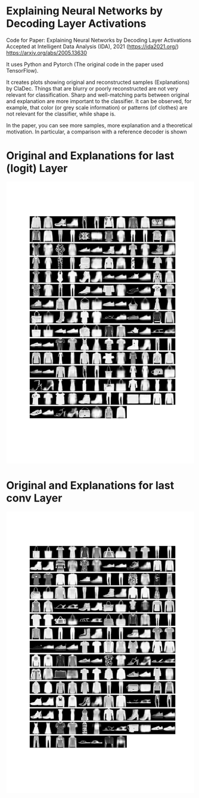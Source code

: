# Explaining Neural Networks by Decoding Layer Activations
Code for Paper: Explaining Neural Networks by Decoding Layer Activations
Accepted at Intelligent Data Analysis (IDA), 2021 (https://ida2021.org/)
https://arxiv.org/abs/2005.13630

It uses Python and Pytorch (The original code in the paper used TensorFlow).

It creates plots showing original and reconstructed samples (Explanations) by ClaDec. Things that are blurry or poorly reconstructed are not very relevant for classification. Sharp and well-matching parts between original and explanation are more important to the classifier. It can be observed, for example, that color (or grey scale information) or patterns (of clothes) are not relevant for the classifier, while shape is.

In the paper, you can see more samples, more explanation and a theoretical motivation.  In particular, a comparison with a reference decoder is shown

# Original and Explanations for last (logit) Layer
![Original and Explanations for last (logit) Layer](OrigVsClaDec-Lay-1.png)

# Original and Explanations for last conv Layer
![Original and Explanations for last conv Layer](OrigVsClaDec-Lay-2.png)
